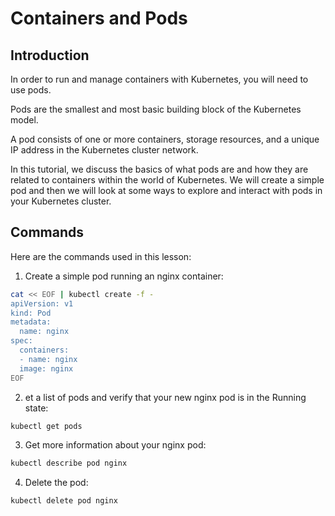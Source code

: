 # Containers and Pods

## Introduction
In order to run and manage containers with Kubernetes, you will need to use pods.

Pods are the smallest and most basic building block of the Kubernetes model.

A pod consists of one or more containers, storage resources, and a unique IP address in the Kubernetes cluster network.

In this tutorial, we discuss the basics of what pods are and how they are related to containers within the world of Kubernetes. We will create a simple pod and then we will look at some ways to explore and interact with pods in your Kubernetes cluster.

## Commands
Here are the commands used in this lesson:

1. Create a simple pod running an nginx container:
```bash
cat << EOF | kubectl create -f -
apiVersion: v1
kind: Pod
metadata:
  name: nginx
spec:
  containers:
  - name: nginx
  image: nginx
EOF
```
2. et a list of pods and verify that your new nginx pod is in the Running state:
```bash
kubectl get pods
```
3. Get more information about your nginx pod:
```bash
kubectl describe pod nginx
```
4. Delete the pod:
```bash
kubectl delete pod nginx
```